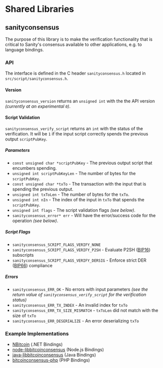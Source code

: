 Shared Libraries
================

## sanityconsensus

The purpose of this library is to make the verification functionality that is critical to Sanity's consensus available to other applications, e.g. to language bindings.

### API

The interface is defined in the C header `sanityconsensus.h` located in  `src/script/sanityconsensus.h`.

#### Version

`sanityconsensus_version` returns an `unsigned int` with the the API version *(currently at an experimental `0`)*.

#### Script Validation

`sanityconsensus_verify_script` returns an `int` with the status of the verification. It will be `1` if the input script correctly spends the previous output `scriptPubKey`.

##### Parameters
- `const unsigned char *scriptPubKey` - The previous output script that encumbers spending.
- `unsigned int scriptPubKeyLen` - The number of bytes for the `scriptPubKey`.
- `const unsigned char *txTo` - The transaction with the input that is spending the previous output.
- `unsigned int txToLen` - The number of bytes for the `txTo`.
- `unsigned int nIn` - The index of the input in `txTo` that spends the `scriptPubKey`.
- `unsigned int flags` - The script validation flags *(see below)*.
- `sanityconsensus_error* err` - Will have the error/success code for the operation *(see below)*.

##### Script Flags
- `sanityconsensus_SCRIPT_FLAGS_VERIFY_NONE`
- `sanityconsensus_SCRIPT_FLAGS_VERIFY_P2SH` - Evaluate P2SH ([BIP16](https://github.com/bitcoin/bips/blob/master/bip-0016.mediawiki)) subscripts
- `sanityconsensus_SCRIPT_FLAGS_VERIFY_DERSIG` - Enforce strict DER ([BIP66](https://github.com/bitcoin/bips/blob/master/bip-0066.mediawiki)) compliance

##### Errors
- `sanityconsensus_ERR_OK` - No errors with input parameters *(see the return value of `sanityconsensus_verify_script` for the verification status)*
- `sanityconsensus_ERR_TX_INDEX` - An invalid index for `txTo`
- `sanityconsensus_ERR_TX_SIZE_MISMATCH` - `txToLen` did not match with the size of `txTo`
- `sanityconsensus_ERR_DESERIALIZE` - An error deserializing `txTo`

### Example Implementations
- [NBitcoin](https://github.com/NicolasDorier/NBitcoin/blob/master/NBitcoin/Script.cs#L814) (.NET Bindings)
- [node-libbitcoinconsensus](https://github.com/bitpay/node-libbitcoinconsensus) (Node.js Bindings)
- [java-libbitcoinconsensus](https://github.com/dexX7/java-libbitcoinconsensus) (Java Bindings)
- [bitcoinconsensus-php](https://github.com/Bit-Wasp/bitcoinconsensus-php) (PHP Bindings)
